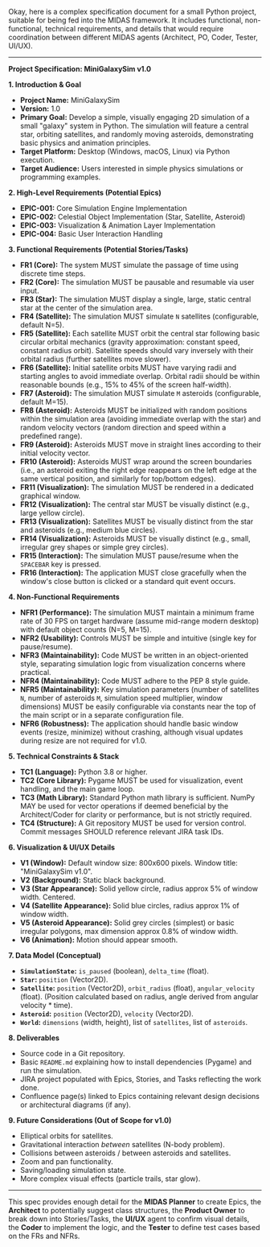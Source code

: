 Okay, here is a complex specification document for a small Python project, suitable for being fed into the MIDAS framework. It includes functional, non-functional, technical requirements, and details that would require coordination between different MIDAS agents (Architect, PO, Coder, Tester, UI/UX).

---

**Project Specification: MiniGalaxySim v1.0**

**1. Introduction & Goal**

*   **Project Name:** MiniGalaxySim
*   **Version:** 1.0
*   **Primary Goal:** Develop a simple, visually engaging 2D simulation of a small "galaxy" system in Python. The simulation will feature a central star, orbiting satellites, and randomly moving asteroids, demonstrating basic physics and animation principles.
*   **Target Platform:** Desktop (Windows, macOS, Linux) via Python execution.
*   **Target Audience:** Users interested in simple physics simulations or programming examples.

**2. High-Level Requirements (Potential Epics)**

*   **EPIC-001:** Core Simulation Engine Implementation
*   **EPIC-002:** Celestial Object Implementation (Star, Satellite, Asteroid)
*   **EPIC-003:** Visualization & Animation Layer Implementation
*   **EPIC-004:** Basic User Interaction Handling

**3. Functional Requirements (Potential Stories/Tasks)**

*   **FR1 (Core):** The system MUST simulate the passage of time using discrete time steps.
*   **FR2 (Core):** The simulation MUST be pausable and resumable via user input.
*   **FR3 (Star):** The simulation MUST display a single, large, static central star at the center of the simulation area.
*   **FR4 (Satellite):** The simulation MUST simulate `N` satellites (configurable, default N=5).
*   **FR5 (Satellite):** Each satellite MUST orbit the central star following basic circular orbital mechanics (gravity approximation: constant speed, constant radius orbit). Satellite speeds should vary inversely with their orbital radius (further satellites move slower).
*   **FR6 (Satellite):** Initial satellite orbits MUST have varying radii and starting angles to avoid immediate overlap. Orbital radii should be within reasonable bounds (e.g., 15% to 45% of the screen half-width).
*   **FR7 (Asteroid):** The simulation MUST simulate `M` asteroids (configurable, default M=15).
*   **FR8 (Asteroid):** Asteroids MUST be initialized with random positions within the simulation area (avoiding immediate overlap with the star) and random velocity vectors (random direction and speed within a predefined range).
*   **FR9 (Asteroid):** Asteroids MUST move in straight lines according to their initial velocity vector.
*   **FR10 (Asteroid):** Asteroids MUST wrap around the screen boundaries (i.e., an asteroid exiting the right edge reappears on the left edge at the same vertical position, and similarly for top/bottom edges).
*   **FR11 (Visualization):** The simulation MUST be rendered in a dedicated graphical window.
*   **FR12 (Visualization):** The central star MUST be visually distinct (e.g., large yellow circle).
*   **FR13 (Visualization):** Satellites MUST be visually distinct from the star and asteroids (e.g., medium blue circles).
*   **FR14 (Visualization):** Asteroids MUST be visually distinct (e.g., small, irregular grey shapes or simple grey circles).
*   **FR15 (Interaction):** The simulation MUST pause/resume when the `SPACEBAR` key is pressed.
*   **FR16 (Interaction):** The application MUST close gracefully when the window's close button is clicked or a standard quit event occurs.

**4. Non-Functional Requirements**

*   **NFR1 (Performance):** The simulation MUST maintain a minimum frame rate of 30 FPS on target hardware (assume mid-range modern desktop) with default object counts (N=5, M=15).
*   **NFR2 (Usability):** Controls MUST be simple and intuitive (single key for pause/resume).
*   **NFR3 (Maintainability):** Code MUST be written in an object-oriented style, separating simulation logic from visualization concerns where practical.
*   **NFR4 (Maintainability):** Code MUST adhere to the PEP 8 style guide.
*   **NFR5 (Maintainability):** Key simulation parameters (number of satellites `N`, number of asteroids `M`, simulation speed multiplier, window dimensions) MUST be easily configurable via constants near the top of the main script or in a separate configuration file.
*   **NFR6 (Robustness):** The application should handle basic window events (resize, minimize) without crashing, although visual updates during resize are not required for v1.0.

**5. Technical Constraints & Stack**

*   **TC1 (Language):** Python 3.8 or higher.
*   **TC2 (Core Library):** Pygame MUST be used for visualization, event handling, and the main game loop.
*   **TC3 (Math Library):** Standard Python math library is sufficient. NumPy MAY be used for vector operations if deemed beneficial by the Architect/Coder for clarity or performance, but is not strictly required.
*   **TC4 (Structure):** A Git repository MUST be used for version control. Commit messages SHOULD reference relevant JIRA task IDs.

**6. Visualization & UI/UX Details**

*   **V1 (Window):** Default window size: 800x600 pixels. Window title: "MiniGalaxySim v1.0".
*   **V2 (Background):** Static black background.
*   **V3 (Star Appearance):** Solid yellow circle, radius approx 5% of window width. Centered.
*   **V4 (Satellite Appearance):** Solid blue circles, radius approx 1% of window width.
*   **V5 (Asteroid Appearance):** Solid grey circles (simplest) or basic irregular polygons, max dimension approx 0.8% of window width.
*   **V6 (Animation):** Motion should appear smooth.

**7. Data Model (Conceptual)**

*   **`SimulationState`:** `is_paused` (boolean), `delta_time` (float).
*   **`Star`:** `position` (Vector2D).
*   **`Satellite`:** `position` (Vector2D), `orbit_radius` (float), `angular_velocity` (float). (Position calculated based on radius, angle derived from angular velocity * time).
*   **`Asteroid`:** `position` (Vector2D), `velocity` (Vector2D).
*   **`World`:** `dimensions` (width, height), list of `satellites`, list of `asteroids`.

**8. Deliverables**

*   Source code in a Git repository.
*   Basic `README.md` explaining how to install dependencies (Pygame) and run the simulation.
*   JIRA project populated with Epics, Stories, and Tasks reflecting the work done.
*   Confluence page(s) linked to Epics containing relevant design decisions or architectural diagrams (if any).

**9. Future Considerations (Out of Scope for v1.0)**

*   Elliptical orbits for satellites.
*   Gravitational interaction *between* satellites (N-body problem).
*   Collisions between asteroids / between asteroids and satellites.
*   Zoom and pan functionality.
*   Saving/loading simulation state.
*   More complex visual effects (particle trails, star glow).

---

This spec provides enough detail for the **MIDAS Planner** to create Epics, the **Architect** to potentially suggest class structures, the **Product Owner** to break down into Stories/Tasks, the **UI/UX** agent to confirm visual details, the **Coder** to implement the logic, and the **Tester** to define test cases based on the FRs and NFRs.